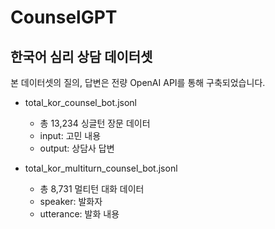 # CounselGPT
한국어 심리 상담 데이터셋   
--------------------    
본 데이터셋의 질의, 답변은 전량 OpenAI API를 통해 구축되었습니다.  

* total_kor_counsel_bot.jsonl    
  * 총 13,234 싱글턴 장문 데이터
  * input: 고민 내용    
  * output: 상담사 답변
 
* total_kor_multiturn_counsel_bot.jsonl
  * 총 8,731 멀티턴 대화 데이터
  * speaker: 발화자
  * utterance: 발화 내용




